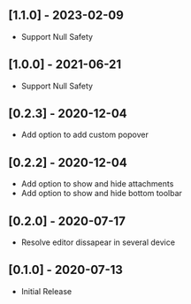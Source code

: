 ## [1.1.0] - 2023-02-09
* Support Null Safety

## [1.0.0] - 2021-06-21
* Support Null Safety

## [0.2.3] - 2020-12-04
* Add option to add custom popover

## [0.2.2] - 2020-12-04
* Add option to show and hide attachments
* Add option to show and hide bottom toolbar

## [0.2.0] - 2020-07-17
* Resolve editor dissapear in several device

## [0.1.0] - 2020-07-13
* Initial Release